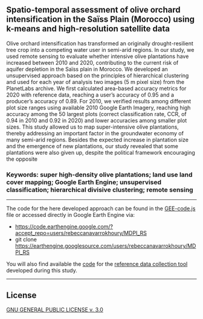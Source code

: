 ## Spatio-temporal assessment of olive orchard intensification in the Saïss Plain (Morocco) using k-means and high-resolution satellite data

Olive orchard intensification has transformed an originally drought-resilient tree crop into a competing water user in semi-arid regions. In our study, we used remote sensing to evaluate whether intensive olive plantations have increased between 2010 and 2020, contributing to the current risk of aquifer depletion in the Saïss plain in Morocco. We developed an unsupervised approach based on the principles of hierarchical clustering and used for each year of analysis two images (5 m pixel size) from the PlanetLabs archive. We first calculated area-based accuracy metrics for 2020 with reference data, reaching a user’s accuracy of 0.95 and a producer’s accuracy of 0.89. For 2010, we verified results among different plot size ranges using available 2010 Google Earth Imagery, reaching high accuracy among the 50 largest plots (correct classification rate, CCR, of 0.94 in 2010 and 0.92 in 2020) and lower accuracies among smaller plot sizes. This study allowed us to map super-intensive olive plantations, thereby addressing an important factor in the groundwater economy of many semi-arid regions. Besides the expected increase in plantation size and the emergence of new plantations, our study revealed that some plantations were also given up, despite the political framework encouraging the opposite

### Keywords: super high-density olive plantations; land use land cover mapping; Google Earth Engine; unsupervised classification; hierarchical divisive clustering; remote sensing
--------------------------------------------------------------------------------------------------------------------------------------------------------
The code for the here developed approach can be found in the [GEE-code.js](GEE-code.js) file or accessed directly in Google Earth Engine via:
* https://code.earthengine.google.com/?accept_repo=users/rebeccanavarrokhoury/MDPI_RS
* git clone https://earthengine.googlesource.com/users/rebeccanavarrokhoury/MDPI_RS

You will also find available the [code](ReferenceDataCollector.js) for the [reference data collection tool](https://rebeccanavarrokhoury.users.earthengine.app/view/referencedatacollector) developed during this study. 

-----------------------------------------------------------------------------------------------------------------------------------------------------------
## License

[GNU GENERAL PUBLIC LICENSE v. 3.0](LICENSE)
